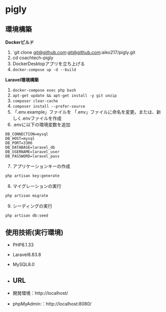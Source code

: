 # pigly

## 環境構築
  **Dockerビルド**
1. `git clone git@github.com:git@github.com:aiko217/pigly.git
2. cd coachtech-pigly
3. DockerDesktopアプリを立ち上げる
4. `docker-compose up -d --build`

  **Laravel環境構築**
1. `docker-compose exec php bash`
2. `apt-get update && apt-get install -y git unzip`
3. `composer clear-cache`
4. `composer install --prefer-source`
5. 「.env.example」ファイルを 「.env」ファイルに命名を変更。または、新しく.envファイルを作成
6. .envに以下の環境変数を追加
``` text
DB_CONNECTION=mysql
DB_HOST=mysql
DB_PORT=3306
DB_DATABASE=laravel_db
DB_USERNAME=laravel_user
DB_PASSWORD=laravel_pass
```
7. アプリケーションキーの作成
``` bash
php artisan key:generate
```

8. マイグレーションの実行
``` bash
php artisan migrate
```

9. シーディングの実行
``` bash
php artisan db:seed
```

## 使用技術(実行環境)
- PHP8.1.33
- Laravel8.83.8
- MySQL8.0

- ## URL
- 開発環境：http://localhost/
- phpMyAdmin:：http://localhost:8080/
